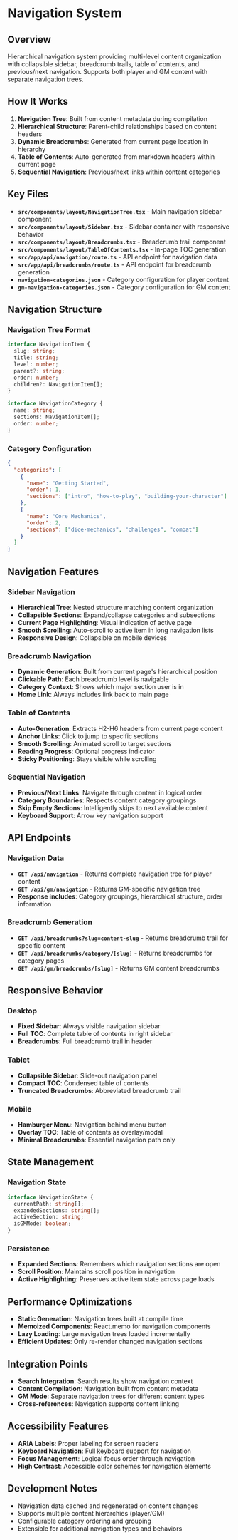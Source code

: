 # Navigation System

## Overview
Hierarchical navigation system providing multi-level content organization with collapsible sidebar, breadcrumb trails, table of contents, and previous/next navigation. Supports both player and GM content with separate navigation trees.

## How It Works
1. **Navigation Tree**: Built from content metadata during compilation
2. **Hierarchical Structure**: Parent-child relationships based on content headers
3. **Dynamic Breadcrumbs**: Generated from current page location in hierarchy
4. **Table of Contents**: Auto-generated from markdown headers within current page
5. **Sequential Navigation**: Previous/next links within content categories

## Key Files
- **`src/components/layout/NavigationTree.tsx`** - Main navigation sidebar component
- **`src/components/layout/Sidebar.tsx`** - Sidebar container with responsive behavior
- **`src/components/layout/Breadcrumbs.tsx`** - Breadcrumb trail component
- **`src/components/layout/TableOfContents.tsx`** - In-page TOC generation
- **`src/app/api/navigation/route.ts`** - API endpoint for navigation data
- **`src/app/api/breadcrumbs/route.ts`** - API endpoint for breadcrumb generation
- **`navigation-categories.json`** - Category configuration for player content
- **`gm-navigation-categories.json`** - Category configuration for GM content

## Navigation Structure
### Navigation Tree Format
```typescript
interface NavigationItem {
  slug: string;
  title: string;
  level: number;
  parent?: string;
  order: number;
  children?: NavigationItem[];
}

interface NavigationCategory {
  name: string;
  sections: NavigationItem[];
  order: number;
}
```

### Category Configuration
```json
{
  "categories": [
    {
      "name": "Getting Started",
      "order": 1,
      "sections": ["intro", "how-to-play", "building-your-character"]
    },
    {
      "name": "Core Mechanics", 
      "order": 2,
      "sections": ["dice-mechanics", "challenges", "combat"]
    }
  ]
}
```

## Navigation Features
### Sidebar Navigation
- **Hierarchical Tree**: Nested structure matching content organization
- **Collapsible Sections**: Expand/collapse categories and subsections
- **Current Page Highlighting**: Visual indication of active page
- **Smooth Scrolling**: Auto-scroll to active item in long navigation lists
- **Responsive Design**: Collapsible on mobile devices

### Breadcrumb Navigation
- **Dynamic Generation**: Built from current page's hierarchical position
- **Clickable Path**: Each breadcrumb level is navigable
- **Category Context**: Shows which major section user is in
- **Home Link**: Always includes link back to main page

### Table of Contents
- **Auto-Generation**: Extracts H2-H6 headers from current page content
- **Anchor Links**: Click to jump to specific sections
- **Smooth Scrolling**: Animated scroll to target sections
- **Reading Progress**: Optional progress indicator
- **Sticky Positioning**: Stays visible while scrolling

### Sequential Navigation
- **Previous/Next Links**: Navigate through content in logical order
- **Category Boundaries**: Respects content category groupings
- **Skip Empty Sections**: Intelligently skips to next available content
- **Keyboard Support**: Arrow key navigation support

## API Endpoints
### Navigation Data
- **`GET /api/navigation`** - Returns complete navigation tree for player content
- **`GET /api/gm/navigation`** - Returns GM-specific navigation tree
- **Response includes**: Category groupings, hierarchical structure, order information

### Breadcrumb Generation
- **`GET /api/breadcrumbs?slug=content-slug`** - Returns breadcrumb trail for specific content
- **`GET /api/breadcrumbs/category/[slug]`** - Returns breadcrumbs for category pages
- **`GET /api/gm/breadcrumbs/[slug]`** - Returns GM content breadcrumbs

## Responsive Behavior
### Desktop
- **Fixed Sidebar**: Always visible navigation sidebar
- **Full TOC**: Complete table of contents in right sidebar
- **Breadcrumbs**: Full breadcrumb trail in header

### Tablet
- **Collapsible Sidebar**: Slide-out navigation panel
- **Compact TOC**: Condensed table of contents
- **Truncated Breadcrumbs**: Abbreviated breadcrumb trail

### Mobile
- **Hamburger Menu**: Navigation behind menu button
- **Overlay TOC**: Table of contents as overlay/modal
- **Minimal Breadcrumbs**: Essential navigation path only

## State Management
### Navigation State
```typescript
interface NavigationState {
  currentPath: string[];
  expandedSections: string[];
  activeSection: string;
  isGMMode: boolean;
}
```

### Persistence
- **Expanded Sections**: Remembers which navigation sections are open
- **Scroll Position**: Maintains scroll position in navigation
- **Active Highlighting**: Preserves active item state across page loads

## Performance Optimizations
- **Static Generation**: Navigation trees built at compile time
- **Memoized Components**: React.memo for navigation components
- **Lazy Loading**: Large navigation trees loaded incrementally
- **Efficient Updates**: Only re-render changed navigation sections

## Integration Points
- **Search Integration**: Search results show navigation context
- **Content Compilation**: Navigation built from content metadata
- **GM Mode**: Separate navigation trees for different content types
- **Cross-references**: Navigation supports content linking

## Accessibility Features
- **ARIA Labels**: Proper labeling for screen readers
- **Keyboard Navigation**: Full keyboard support for navigation
- **Focus Management**: Logical focus order through navigation
- **High Contrast**: Accessible color schemes for navigation elements

## Development Notes
- Navigation data cached and regenerated on content changes
- Supports multiple content hierarchies (player/GM)
- Configurable category ordering and grouping
- Extensible for additional navigation types and behaviors